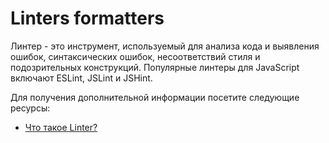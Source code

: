 # Linters formatters

Линтер - это инструмент, используемый для анализа кода и выявления ошибок, синтаксических ошибок, несоответствий стиля и подозрительных конструкций. Популярные линтеры для JavaScript включают ESLint, JSLint и JSHint.

Для получения дополнительной информации посетите следующие ресурсы:

- [Что такое Linter?](https://www.testim.io/blog/what-is-a-linter-heres-a-definition-and-quick-start-guide/)
